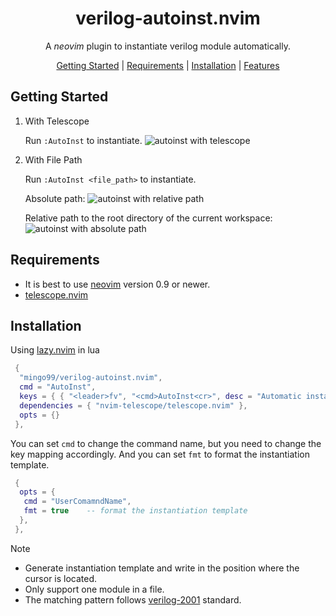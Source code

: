 <div align="center">

<h1>verilog-autoinst.nvim</h1>

A <i>neovim</i> plugin to instantiate verilog module automatically.

[Getting Started](#getting-started) | [Requirements](#requirements) | [Installation](#installation) | [Features](#features)

</div>

## Getting Started

1. With Telescope

    Run `:AutoInst` to instantiate.
    ![autoinst with telescope](https://cdn.jsdelivr.net/gh/mingo99/PicBed/img/autoinst-1.gif)

2. With File Path

    Run `:AutoInst <file_path>` to instantiate.

    Absolute path:
    ![autoinst with relative path](https://cdn.jsdelivr.net/gh/mingo99/PicBed/img/autoinst-2.gif)

    Relative path to the root directory of the current workspace:
    ![autoinst with absolute path](https://cdn.jsdelivr.net/gh/mingo99/PicBed/img/autoinst-3.gif)

## Requirements

- It is best to use [neovim](https://github.com/neovim/neovim) version 0.9 or newer.
- [telescope.nvim](https://github.com/nvim-telescope/telescope.nvim)

## Installation

Using [lazy.nvim](https://github.com/folke/lazy.nvim) in lua

```lua
 {
  "mingo99/verilog-autoinst.nvim",
  cmd = "AutoInst",
  keys = { { "<leader>fv", "<cmd>AutoInst<cr>", desc = "Automatic instantiation for verilog" } },
  dependencies = { "nvim-telescope/telescope.nvim" },
  opts = {}
 },

```

You can set `cmd` to change the command name, but you need to change the key mapping accordingly.
And you can set `fmt` to format the instantiation template.

```lua
 {
  opts = {
   cmd = "UserComamndName",
   fmt = true    -- format the instantiation template
  },
 },

```

> [!NOTE]
> - Generate instantiation template and write in the position where the cursor is located.
> - Only support one module in a file.
> - The matching pattern follows [verilog-2001](https://ieeexplore.ieee.org/document/954909?arnumber=954909) standard.
